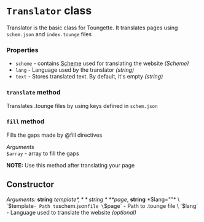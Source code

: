 # `Translator` class
Translator is the basic class for Toungette. It translates pages using `schem.json` and `index.tounge` files 

### Properties
- `scheme` - contains [Scheme](Scheme.md) used for translating the
website *(Scheme)*
- `lang` - Language used by the translator *(string)*
- `text` - Stores translated text. By default, it's empty *(string)*

### `translate` method
Translates .tounge files by using keys defined in `schem.json`

### `fill` method
Fills the gaps made by \@fill directives

*Arguments* \
`$array` - array to fill the gaps

**NOTE:** Use this method after translating your page

## Constructor
*Arguments:* **string** *$template*, **string** *$page*, **string** *$lang=""* \
`$template` - Path to `schem.json` file \
`$page` - Path to .tounge file \
`$lang` - Language used to translate the website *(optional)*

